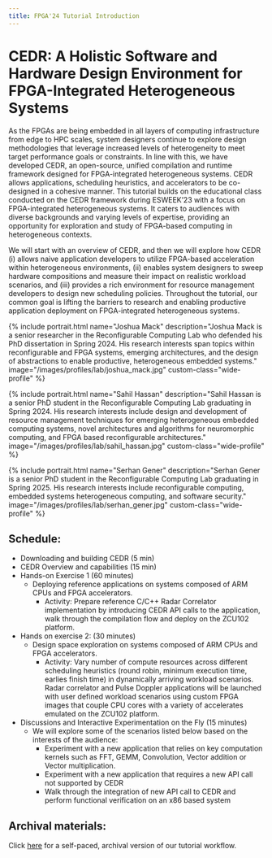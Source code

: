 ```yaml
---
title: FPGA'24 Tutorial Introduction
---
```


# CEDR: A Holistic Software and Hardware Design Environment for FPGA-Integrated Heterogeneous Systems

As the FPGAs are being embedded in all layers of computing infrastructure from edge to HPC scales, system designers continue to explore design methodologies that leverage increased levels of heterogeneity to meet target performance goals or constraints. In line with this, we have developed CEDR, an open-source, unified compilation and runtime framework designed for FPGA-integrated heterogeneous systems. CEDR allows applications, scheduling heuristics, and accelerators to be co-designed in a cohesive manner. This tutorial builds on the educational class conducted on the CEDR framework during ESWEEK’23 with a focus on FPGA-integrated heterogeneous systems. It caters to audiences with diverse backgrounds and varying levels of expertise, providing an opportunity for exploration and study of FPGA-based computing in heterogeneous contexts.

We will start with an overview of CEDR, and then we will explore how CEDR (i) allows naive application developers to utilize FPGA-based acceleration within heterogeneous environments, (ii) enables system designers to sweep hardware compositions and measure their impact on realistic workload scenarios, and (iii) provides a rich environment for resource management developers to design new scheduling policies. Throughout the tutorial, our common goal is lifting the barriers to research and enabling productive application deployment on FPGA-integrated heterogeneous systems.

{%
  include portrait.html
  name="Joshua Mack"
  description="Joshua Mack is a senior researcher in the Reconfigurable Computing Lab who defended his PhD dissertation in Spring 2024. His research interests span topics within reconfigurable and FPGA systems, emerging architectures, and the design of abstractions to enable productive, heterogeneous embedded systems."
  image="/images/profiles/lab/joshua_mack.jpg"
  custom-class="wide-profile"
%}

{%
  include portrait.html
  name="Sahil Hassan"
  description="Sahil Hassan is a senior PhD student in the Reconfigurable Computing Lab graduating in Spring 2024. His research interests include design and development of resource management techniques for emerging heterogeneous embedded computing systems, novel architectures and algorithms for neuromorphic computing, and FPGA based reconfigurable architectures."
  image="/images/profiles/lab/sahil_hassan.jpg"
  custom-class="wide-profile"
%}

{% 
  include portrait.html
  name="Serhan Gener"
  description="Serhan Gener is a senior PhD student in the Reconfigurable Computing Lab graduating in Spring 2025. His research interests include reconfigurable computing, embedded systems heterogeneous computing, and software security."
  image="/images/profiles/lab/serhan_gener.jpg"
  custom-class="wide-profile"
%}

## Schedule:

- Downloading and building CEDR (5 min)  
- CEDR Overview and capabilities (15 min) 
- Hands-on Exercise 1 (60 minutes) 
  - Deploying reference applications on systems composed of ARM CPUs and FPGA accelerators.  
    - Activity: Prepare reference C/C++ Radar Correlator implementation by introducing CEDR API calls to the application, walk through the compilation flow and deploy on the ZCU102 platform. 
- Hands on exercise 2: (30 minutes)
  - Design space exploration on systems composed of ARM CPUs and FPGA accelerators.  
    - Activity: Vary number of compute resources across different scheduling heuristics (round robin, minimum execution time, earlies finish time) in dynamically arriving workload scenarios. Radar correlator and Pulse Doppler applications will be launched with user defined workload scenarios using custom FPGA images that couple CPU cores with a variety of accelerates emulated on the ZCU102 platform. 
- Discussions and Interactive Experimentation on the Fly (15 minutes) 
  - We will explore some of the scenarios listed below based on the interests of the audience:  
    - Experiment with a new application that relies on key computation kernels such as FFT, GEMM, Convolution, Vector addition or Vector multiplication.  
    - Experiment with a new application that requires a new API call not supported by CEDR 
    - Walk through the integration of new API call to CEDR and perform functional verification on an x86 based system 


## Archival materials:

Click [here](./tutorial) for a self-paced, archival version of our tutorial workflow.
